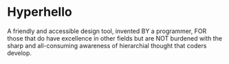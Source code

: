 # Hyperhello
A friendly and accessible design tool, invented BY a programmer, FOR those that do have excellence in other fields but are NOT burdened with the sharp and all-consuming awareness of hierarchial thought that coders develop.
